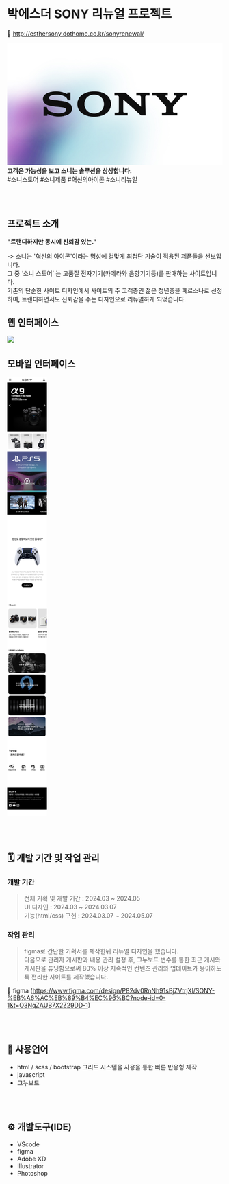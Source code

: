 # 박에스더 SONY 리뉴얼 프로젝트
 
 🔗 http://esthersony.dothome.co.kr/sonyrenewal/ 
 

<img src="sonyrenewal/img/sonySeo.jpg">
<br>
<strong>고객은 가능성을 보고 소니는 솔루션을 상상합니다. </strong>
<br>
#소니스토어 #소니제품 #혁신의아이콘 #소니리뉴얼


<br/><br/>

## 프로젝트 소개

<strong>"트랜디하지만 동시에 신뢰감 있는."</strong>

-> 소니는 '혁신의 아이콘'이라는 명성에 걸맞게 최첨단 기술이 적용된 제품들을 선보입니다. <br>
그 중 ‘소니 스토어’ 는 고품질 전자기기(카메라와 음향기기등)를 판매하는 사이트입니다.<br>
기존의 단순한 사이트 디자인에서 사이트의 주 고객층인 젊은 청년층을 페르소나로 선정하여,
트랜디하면서도 신뢰감을 주는 디자인으로 리뉴얼하게 되었습니다. 

## 웹 인터페이스
<img src="https://github.com/05esther20/sonyrenewal_2/blob/main/img/w.png">

## 모바일 인터페이스
<img src="https://github.com/05esther20/sonyrenewal_2/blob/main/img/m.png">



<br/><br/>

## 🗓 개발 기간 및 작업 관리

### 개발 기간
> 전체 기획 및 개발 기간 : 2024.03 ~ 2024.05  
> UI 디자인 : 2024.03 ~ 2024.03.07  
> 기능(html/css) 구현 : 2024.03.07 ~ 2024.05.07 

### 작업 관리
> figma로 간단한 기획서를 제작한뒤 리뉴얼 디자인을 했습니다.<br>
    다음으로 관리자 게시판과 내용 관리 설정 후, 그누보드 변수를 통한 최근 게시와 게시판을 튜닝함으로써 
    80% 이상 지속적인 컨텐츠 관리와 업데이트가 용이하도록 편리한 사이트를 제작했습니다.<br>

🔗 figma (https://www.figma.com/design/P82dv0RnNh91sBjZVtrjXl/SONY-%EB%A6%AC%EB%89%B4%EC%96%BC?node-id=0-1&t=O3NqZAUB7X2Z29DD-1)


<br/><br/>


## 💬 사용언어
- html / scss / bootstrap 그리드 시스템을 사용을 통한 빠른 반응형 제작
- javascript
- 그누보드

<br/><br/>

## ⚙ 개발도구(IDE)
- VScode
- figma
- Adobe XD
- Illustrator
- Photoshop